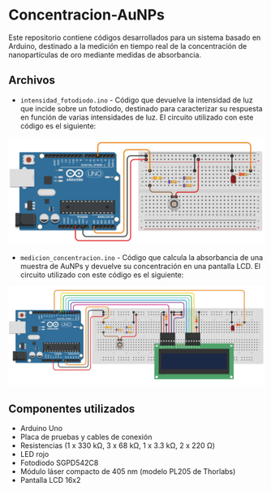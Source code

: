 # Concentracion-AuNPs
Este repositorio contiene códigos desarrollados para un sistema basado en Arduino, destinado a la medición en tiempo real de la concentración de nanopartículas de oro mediante medidas de absorbancia.

## Archivos
- `intensidad_fotodiodo.ino` - Código que devuelve la intensidad de luz que incide sobre un fotodiodo, destinado para caracterizar su respuesta en función de varias intensidades de luz. El circuito utilizado con este código es el siguiente:

![circuito_caract_FD](./circuito_caract_FD.png)

- `medicion_concentracion.ino` - Código que calcula la absorbancia de una muestra de AuNPs y devuelve su concentración en una pantalla LCD. El circuito utilizado con este código es el siguiente:

![circuito_conc_NPs](./circuito_conc_NPs.png)

## Componentes utilizados
- Arduino Uno
- Placa de pruebas y cables de conexión
- Resistencias (1 x 330 kΩ, 3 x 68 kΩ, 1 x 3.3 kΩ, 2 x 220 Ω) 
- LED rojo
- Fotodiodo SGPD542C8
- Módulo láser compacto de 405 nm (modelo PL205 de Thorlabs)
- Pantalla LCD 16x2
